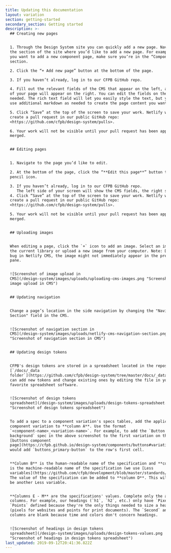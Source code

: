 ```yaml
---
title: Updating this documentation
layout: variation
section: getting-started
secondary_section: Getting started
description: >-
  ## Creating new pages


  1. Through the Design System site you can quickly add a new page. Navigate to
  the section of the site where you’d like to add a new page. For example, if
  you want to add a new component page, make sure you’re in the “Components”
  section. 

  2. Click the “+ Add new page” button at the bottom of the page.

  3. If you haven’t already, log in to our CFPB GitHub repo.

  4. Fill out the relevant fields of the CMS that appear on the left, a preview
  of your page will appear on the right. You can edit the fields on the left as
  needed. The rich text field will let you easily style the text, but you can
  use additional markdown as needed to create the page content you want.

  5. Click “Save” at the top of the screen to save your work. Netlify will
  create a pull request in our public GitHub repo:
  <https://github.com/cfpb/design-system/pulls>. 

  6. Your work will not be visible until your pull request has been approved and
  merged.


  ## Editing pages


  1. Navigate to the page you’d like to edit. 

  2. At the bottom of the page, click the “**Edit this page**” button that has a
  pencil icon.

  3. If you haven’t already, log in to our CFPB GitHub repo.
     The left side of your screen will show the CMS fields, the right side shows a preview of the page. You can edit the fields on the left as needed. The rich text field will let you easily style the text, but you can use additional markdown as needed to create the page content you want.
  4. Click “Save” at the top of the screen to save your work. Netlify will
  create a pull request in our public GitHub repo:
  <https://github.com/cfpb/design-system/pulls>. 

  5. Your work will not be visible until your pull request has been approved and
  merged.


  ## Uploading images


  When editing a page, click the `+` icon to add an image. Select an image from
  the current library or upload a new image from your computer. Note: Due to a
  bug in Netlify CMS, the image might not immediately appear in the preview
  pane.


  ![Screenshot of image upload in
  CMS](/design-system/images/uploads/uploading-cms-images.png "Screenshot of
  image upload in CMS")


  ## Updating navigation


  Change a page’s location in the side navigation by changing the "Navigation
  Section" field in the CMS.


  ![Screenshot of navigation section in
  CMS](/design-system/images/uploads/netlify-cms-navigation-section.png
  "Screenshot of navigation section in CMS")


  ## Updating design tokens


  CFPB's design tokens are stored in a spreadsheet located in the repository's
  [`/docs/_data
  folder`](https://github.com/cfpb/design-system/tree/master/docs/_data). You
  can add new tokens and change existing ones by editing the file in your
  favorite spreadsheet software.


  ![Screenshot of design tokens
  spreadsheet](/design-system/images/uploads/design-tokens-spreadsheet.png
  "Screenshot of design tokens spreadsheet")


  To add a spec to a component variation's specs tables, add the applicable
  component variation to **column A**. Use the format
  `<component-name>_<variation-name>`. For example, to add the `Button
  background` spec in the above screenshot to the first variation on the
  [buttons component
  page](https://cfpb.github.io/design-system/components/buttons#variations), you
  would add `buttons_primary-button` to the row's first cell.


  **Column B** is the human-readable name of the specification and **column C**
  is the machine-readable name of the specification (we use [Less
  variables](https://github.com/cfpb/development/blob/master/standards/css.md#less)).
  The value of the specification can be added to **column D**. This will often
  be another Less variable.


  **Columns E - M** are the specifications' values. Complete only the applicable
  columns. For example, our headings (`h1`, `h2`, etc.) only have `Pixels` and
  `Points` defined because they're the only things needed to size a heading
  (pixels for websites and points for print documents). The `Second` and color
  columns are blank because time and colors don't concern headings.


  ![Screenshot of headings in design tokens
  spreadsheet](/design-system/images/uploads/design-tokens-values.png
  "Screenshot of headings in design tokens spreadsheet")
last_updated: 2019-09-12T20:41:36.822Z
---
```


